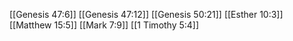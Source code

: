 [[Genesis 47:6]]
[[Genesis 47:12]]
[[Genesis 50:21]]
[[Esther 10:3]]
[[Matthew 15:5]]
[[Mark 7:9]]
[[1 Timothy 5:4]]
